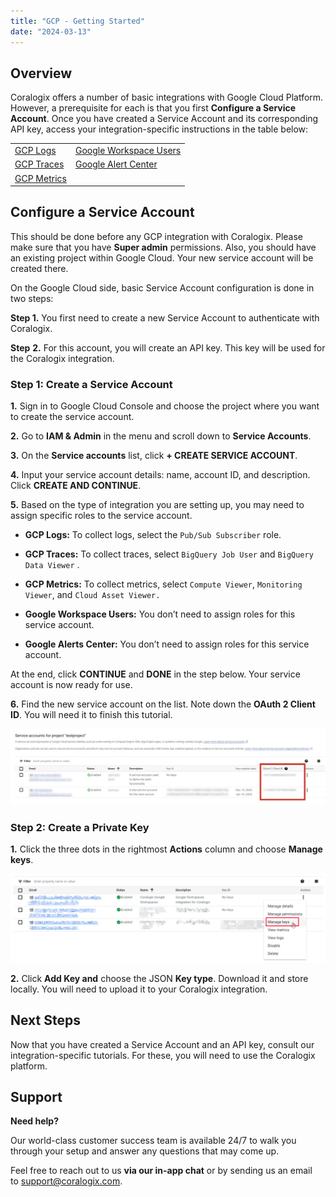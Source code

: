 ```yaml
---
title: "GCP - Getting Started"
date: "2024-03-13"
---
```


## Overview

Coralogix offers a number of basic integrations with Google Cloud Platform. However, a prerequisite for each is that you first **Configure a Service Account**. Once you have created a Service Account and its corresponding API key, access your integration-specific instructions in the table below:

<table><tbody><tr><td><a href="https://coralogix.com/docs/gcp-logs/">GCP Logs</a></td><td><a href="https://coralogix.com/docs/google-workspace-users/">Google Workspace Users</a></td></tr><tr><td><a href="https://coralogix.com/docs/gcp-traces/">GCP Traces</a></td><td><a href="https://coralogix.com/docs/google-alert-center/">Google Alert Center</a></td></tr><tr><td><a href="https://coralogix.com/docs/gcp-metrics/">GCP Metrics</a></td><td></td></tr></tbody></table>

## Configure a Service Account

This should be done before any GCP integration with Coralogix. Please make sure that you have **Super admin** permissions. Also, you should have an existing project within Google Cloud. Your new service account will be created there.

On the Google Cloud side, basic Service Account configuration is done in two steps:

**Step 1.** You first need to create a new Service Account to authenticate with Coralogix.

**Step** **2.** For this account, you will create an API key. This key will be used for the Coralogix integration.

### Step 1: Create a Service Account

**1.** Sign in to Google Cloud Console and choose the project where you want to create the service account.

**2.** Go to **IAM & Admin** in the menu and scroll down to **Service Accounts**.

**3.** On the **Service accounts** list, click **\+ CREATE SERVICE ACCOUNT**.

**4.** Input your service account details: name, account ID, and description. Click **CREATE AND CONTINUE**.

**5.** Based on the type of integration you are setting up, you may need to assign specific roles to the service account.

- **GCP Logs:** To collect logs, select the `Pub/Sub Subscriber` role.

- **GCP Traces:** To collect traces, select `BigQuery Job User` and `BigQuery Data Viewer` .

- **GCP Metrics:** To collect metrics, select `Compute Viewer`, `Monitoring Viewer`, and `Cloud Asset Viewer.`

- **Google Workspace Users:** You don’t need to assign roles for this service account.

- **Google Alerts Center:** You don’t need to assign roles for this service account.

At the end, click **CONTINUE** and **DONE** in the step below. Your service account is now ready for use.

**6.** Find the new service account on the list. Note down the **OAuth 2 Client ID**. You will need it to finish this tutorial.

![](images/google-workspace20-accounts-1.jpg)

### Step 2: Create a Private Key

**1.** Click the three dots in the rightmost **Actions** column and choose **Manage keys**.

![](images/manage-keys-1.png)

**2.** Click **Add Key and** choose the JSON **Key type**. Download it and store locally. You will need to upload it to your Coralogix integration.

## Next Steps

Now that you have created a Service Account and an API key, consult our integration-specific tutorials. For these, you will need to use the Coralogix platform.

## Support

**Need help?**

Our world-class customer success team is available 24/7 to walk you through your setup and answer any questions that may come up.

Feel free to reach out to us **via our in-app chat** or by sending us an email to [support@coralogix.com](mailto:support@coralogix.com).
